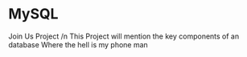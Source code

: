 # MySQL
Join Us Project /n
This Project will mention the key components of an database
Where the hell is my phone man
